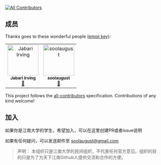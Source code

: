 [![All Contributors](https://img.shields.io/badge/all_contributors-2-orange.svg?style=flat-square)](#contributors)

## 成员

Thanks goes to these wonderful people ([emoji key](https://allcontributors.org/docs/en/emoji-key)):

<!-- ALL-CONTRIBUTORS-LIST:START - Do not remove or modify this section -->
<!-- prettier-ignore -->
<table><tr><td align="center"><a href="https://bincool.github.io/"><img src="https://avatars1.githubusercontent.com/u/17494673?v=4" width="100px;" alt="Jabari Irving"/><br /><sub><b>Jabari Irving</b></sub></a><br /><a href="#maintenance-bincool" title="Maintenance">🚧</a></td><td align="center"><a href="http://soolaugust.github.io"><img src="https://avatars2.githubusercontent.com/u/10558124?v=4" width="100px;" alt="soolaugust"/><br /><sub><b>soolaugust</b></sub></a><br /><a href="#maintenance-soolaugust" title="Maintenance">🚧</a></td></tr></table>

<!-- ALL-CONTRIBUTORS-LIST:END -->

This project follows the [all-contributors](https://github.com/all-contributors/all-contributors) specification. Contributions of any kind welcome!

## 加入

如果你是江南大学的学生，希望加入，可以在这里创建PR或者issue说明

如果有任何疑问，可以发送邮件至 soolaugust@gmail.com

> 声明： 本组织只是江南大学的民间组织，不代表任何官方意见。组织的目的只是为了为天下江南Github人提供交流和合作的方便。
